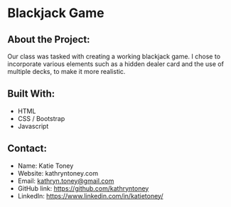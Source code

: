 # Blackjack Game

## About the Project:
Our class was tasked with creating a working blackjack game.  I chose to incorporate various elements such as a hidden dealer card and the use of multiple decks, to make it more realistic.

## Built With:
- HTML
- CSS / Bootstrap
- Javascript

## Contact:
- Name:  Katie Toney
- Website:  kathryntoney.com
- Email:  kathryn.toney@gmail.com
- GitHub link:  https://github.com/kathryntoney
- LinkedIn:  https://www.linkedin.com/in/katietoney/
